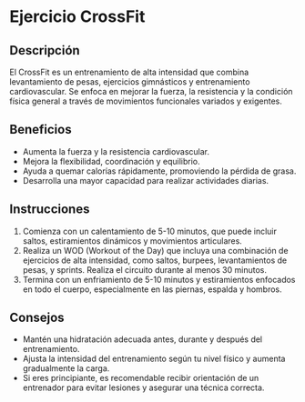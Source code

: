 # Ejercicio CrossFit

## Descripción
El CrossFit es un entrenamiento de alta intensidad que combina levantamiento de pesas, ejercicios gimnásticos y entrenamiento cardiovascular. Se enfoca en mejorar la fuerza, la resistencia y la condición física general a través de movimientos funcionales variados y exigentes.

## Beneficios
- Aumenta la fuerza y la resistencia cardiovascular.
- Mejora la flexibilidad, coordinación y equilibrio.
- Ayuda a quemar calorías rápidamente, promoviendo la pérdida de grasa.
- Desarrolla una mayor capacidad para realizar actividades diarias.

## Instrucciones
1. Comienza con un calentamiento de 5-10 minutos, que puede incluir saltos, estiramientos dinámicos y movimientos articulares.
2. Realiza un WOD (Workout of the Day) que incluya una combinación de ejercicios de alta intensidad, como saltos, burpees, levantamientos de pesas, y sprints. Realiza el circuito durante al menos 30 minutos.
3. Termina con un enfriamiento de 5-10 minutos y estiramientos enfocados en todo el cuerpo, especialmente en las piernas, espalda y hombros.

## Consejos
- Mantén una hidratación adecuada antes, durante y después del entrenamiento.
- Ajusta la intensidad del entrenamiento según tu nivel físico y aumenta gradualmente la carga.
- Si eres principiante, es recomendable recibir orientación de un entrenador para evitar lesiones y asegurar una técnica correcta.